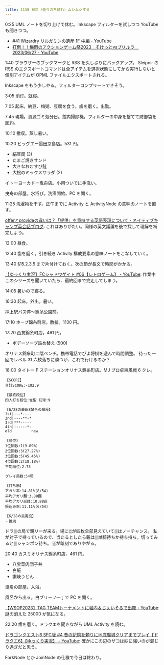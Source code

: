 ```yaml
---
title: 1158 日目（曇りのち晴れ）ムシムシする
---
```


0:25 UML ノートを切り上げて休む。Inkscape フィルターを試しつつ YouTube も聞きつつ。

* [#41 Wizardry リルガミンの遺産 1F 中編 - YouTube](https://www.youtube.com/watch?v=BMsa586fK1k)
* [打倒！！梅雨のアクションゲーム祭2023　そけっとvsプリルラ　2023/06/27 - YouTube](https://www.youtube.com/watch?v=8naqFxU5p58)

1:40 ブラウザーのブックマークと RSS を久しぶりにバックアップ。
Sleipnir の RSS のエクスポートコマンドは全アイテムを選択状態にしてから実行しないと個別アイテムが OPML ファイルエクスポートされる。

Inkscape をもう少しやる。フィルターコンプリートできそう。

3:05 消灯。就寝。

7:05 起床。納豆、梅粥、豆腐を食う。歯を磨く。出勤。

7:45 現場。資源ゴミ処分日。館内掃除機。フィルターの中身を捨てて防御袋を節約。

10:10 撤収。蒸し暑い。

10:20 ビッグエー墨田京島店。531 円。

* 絹豆腐 (3)
* たまご焼きサンド
* 大きなおむすび鮭
* 大根のミックスサラダ (2)

イトーヨーカドー曳舟店。小用ついでに手洗い。

曳舟の部屋。水浴び。洗濯開始。PC を開く。

11:25 洗濯物を干す。正午までに Activity と ActivityNode の意味のノートを直す。

[offerとprovideの違いは？「提供」を意味する英語表現について - ネイティブキャンプ英会話ブログ](https://nativecamp.net/blog/20230212-offer):
これはありがたい。同様の英文議論を後で探して理解を補完しよう。

12:00 昼食。

12:40 歯を磨く。引き続き Activity 構成要素の意味ノートをこなしていく。

13:40 §15.2.3.5 まで片付けておく。次の節が長文で時間がかかる。

[【ゆっくり実況】FCシャドウゲイト #06【レトロゲーム】 - YouTube](https://www.youtube.com/watch?v=nCegfdZ7pd0&list=PLolidDPmwWFS4Jd7zouByq9QZe2KnHuxW&index=6):
作業中このシリーズを聞いていたら、最終回まで完走してしまう。

14:05 暑いので寝る。

16:30 起床。外出。暑い。

押上駅バス停～錦糸公園前。

17:10 ホープ錦糸町店。散髪。1100 円。

17:20 西友錦糸町店。461 円。

* ボデーソープ詰め替え (500)

オリナス錦糸町二階ベンチ。携帯電話でぴよ将棋を遊んで時間調整。
待った一回でレベル 31 六枚落ちに勝つが、これで行けるのか？

18:00 タイトー F ステーションオリナス錦糸町店。MJ プロ卓東風戦 6 クレ。

```text
【SCORE】
合計SCORE:-102.9

【最終段位】
四人打ち段位:雀聖 幻球:9

【6/28の最新8試合の履歴】
1st|---*----
2nd|----**-*
3rd|***-----
4th|------*-
old         new

【順位】
1位回数:1(9.09%)
2位回数:3(27.27%)
3位回数:5(45.45%)
4位回数:2(18.18%)
平均順位:2.73

プレイ局数:54局

【打ち筋】
アガリ率:14.81%(8/54)
平均アガリ翻:3.88翻
平均アガリ巡目:10.88巡
振込み率:11.11%(6/54)

【6/28の最高役】
・跳満
```

ドラ🀘の局で親リーが来る。場に🀗が四枚全部見えていて🀘はノーチャンス。
私が対子で持っているので、当たるとしたら親は🀘単騎待ちか持ち持ち。切ってみると🀘シャンポン待ち。
🀖が暗刻でありやがる。

20:40 カスミオリナス錦糸町店。461 円。

* 八宝菜肉団子丼
* 白飯
* 讃岐うどん

曳舟の部屋。入浴。

風呂から出る。白ブリーフ一丁で PC を開く。

[【WSOP2023】TAG TEAMトーナメントに堀内＆じぇいそるで出陣 - YouTube](https://www.youtube.com/watch?v=JfLRuH3JpSI):
謎の消えた 25000 が気になる。

22:20 歯を磨く。ドラクエを聞きながら UML Activity を読む。

[ドラゴンクエスト6 SFC版 #4 昔の記憶を頼りに地底魔城クリアまでプレイ【ドラクエ6】【ゆっくり実況】 - YouTube](https://www.youtube.com/watch?v=avztUsPm1Ks):
確かにこの辺のザコは妙に強いのが混じり過ぎだと思う。

ForkNode とか JoinNode の仕様で今日は終わり。
